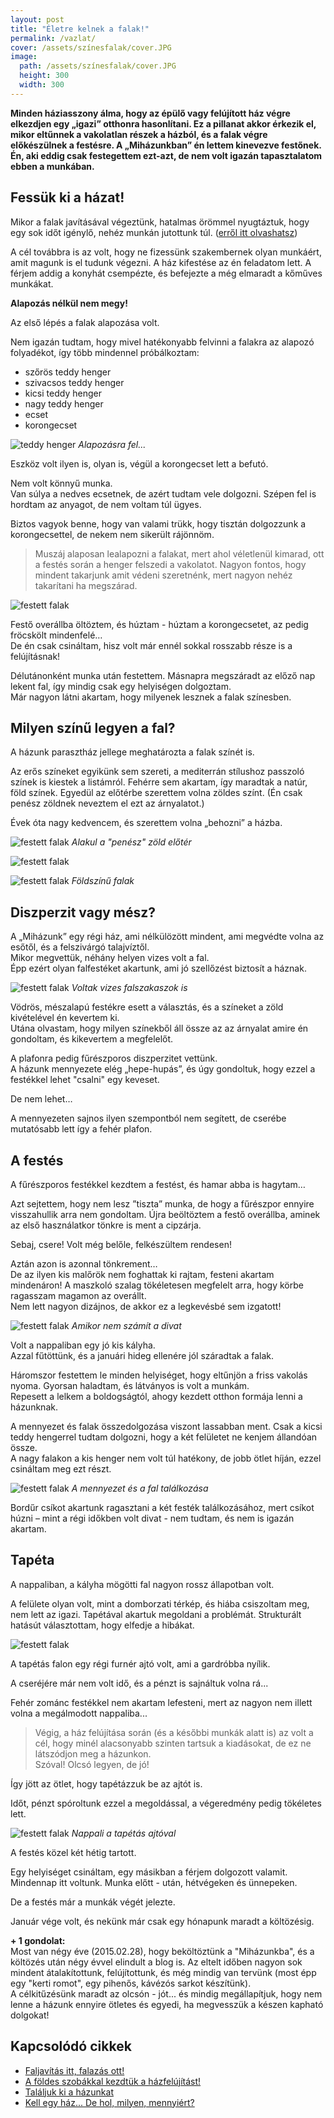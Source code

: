 ```yaml
---
layout: post
title: "Életre kelnek a falak!"
permalink: /vazlat/
cover: /assets/színesfalak/cover.JPG
image:
  path: /assets/színesfalak/cover.JPG
  height: 300
  width: 300
---
```




**Minden háziasszony álma, hogy az épülő vagy felújított ház végre elkezdjen egy „igazi” otthonra hasonlítani. Ez a pillanat akkor érkezik el, mikor eltűnnek a vakolatlan részek a házból, és a falak végre előkészülnek a festésre. A „Miházunkban” én lettem kinevezve festőnek. Én, aki eddig csak festegettem ezt-azt, de nem volt igazán tapasztalatom ebben a munkában.**



## Fessük ki a házat!




Mikor a falak javításával végeztünk, hatalmas örömmel nyugtáztuk, hogy egy sok időt igénylő, nehéz munkán jutottunk túl. 
([erről itt olvashatsz](/2019-02-18/afalak))

A cél továbbra is az volt, hogy ne fizessünk szakembernek olyan munkáért, amit magunk is el tudunk végezni. A ház kifestése az én feladatom lett. A férjem addig a konyhát csempézte, és befejezte a még elmaradt a kőműves munkákat.

**Alapozás nélkül nem megy!**

Az első lépés a falak alapozása volt.

Nem igazán tudtam, hogy mivel hatékonyabb felvinni a falakra az alapozó folyadékot, így több mindennel próbálkoztam:


-	szőrös teddy henger
-	szivacsos teddy henger
-	kicsi teddy henger 
-	nagy teddy henger
-	ecset
-	korongecset

![teddy henger](/assets/afalak/DSCF0191.JPG)
_Alapozásra fel..._


Eszköz volt ilyen is, olyan is, végül a korongecset lett a befutó. 


Nem volt könnyű munka.  
Van súlya a nedves ecsetnek, de azért tudtam vele dolgozni. Szépen fel is hordtam az anyagot, de nem voltam túl ügyes.  


Biztos vagyok benne, hogy van valami trükk, hogy tisztán dolgozzunk a korongecsettel, de nekem nem sikerült rájönnöm. 

 > Muszáj alaposan lealapozni a falakat, mert ahol véletlenül kimarad, ott a festés során a henger felszedi a vakolatot.
 Nagyon fontos, hogy mindent takarjunk amit védeni szeretnénk, mert nagyon nehéz takarítani ha megszárad.



![festett falak](/assets/színesfalak/IMG_20190226_193431.jpg)



Festő overállba öltöztem, és húztam - húztam a korongecsetet, az pedig fröcskölt mindenfelé…  
De én csak csináltam,  hisz volt már ennél sokkal rosszabb része is a felújításnak!


Délutánonként munka után festettem. Másnapra megszáradt az előző nap lekent fal, így mindig csak egy helyiségen dolgoztam.  
Már nagyon látni akartam, hogy milyenek lesznek a falak színesben.


## Milyen színű legyen a fal?

A házunk parasztház jellege meghatározta a falak színét is.

Az erős színeket egyikünk sem szereti, a mediterrán stílushoz passzoló színek is kiestek a listámról. Fehérre sem akartam, így maradtak a natúr, föld színek. Egyedül az előtérbe szerettem volna zöldes színt. (Én csak penész zöldnek neveztem el ezt az árnyalatot.)  

Évek óta nagy kedvencem, és szerettem volna „behozni” a házba.



![festett falak](/assets/színesfalak/DSCF0193.JPG)
_Alakul a "penész" zöld előtér_


![festett falak](/assets/színesfalak/DSCF0237.JPG)

![festett falak](/assets/színesfalak/jav1.jpg)
_Földszínű falak_





## Diszperzit vagy mész?

A „Miházunk” egy régi ház, ami nélkülözött mindent, ami megvédte volna az esőtől, és a felszivárgó talajvíztől.  
Mikor megvettük, néhány helyen vizes volt a fal.  
Épp ezért olyan falfestéket akartunk, ami jó szellőzést biztosít a háznak.


![festett falak](/assets/színesfalak/DSCF0192.JPG)
_Voltak vizes falszakaszok is_



Vödrös, mészalapú festékre esett a választás, és a színeket a zöld kivételével én kevertem ki.  
Utána olvastam, hogy milyen színekből áll össze az az árnyalat amire én gondoltam, és kikevertem a megfelelőt.

A plafonra pedig fűrészporos diszperzitet vettünk.  
A házunk mennyezete elég „hepe-hupás”, és úgy gondoltuk, hogy ezzel a festékkel lehet "csalni" egy keveset.

De nem lehet…


A mennyezeten sajnos ilyen szempontból nem segített, de cserébe mutatósabb lett így a fehér plafon.

## A festés

A fűrészporos festékkel kezdtem a festést, és hamar abba is hagytam… 


Azt sejtettem, hogy nem lesz ”tiszta” munka, de hogy a fűrészpor ennyire visszahullik arra nem gondoltam. Újra beöltöztem a festő overállba, aminek az első használatkor tönkre is ment a cipzárja. 


Sebaj, csere! 
Volt még belőle, felkészültem rendesen!


Aztán azon is azonnal tönkrement…  
De az ilyen kis malőrök nem foghattak ki rajtam, festeni akartam mindenáron!
A maszkoló szalag tökéletesen megfelelt arra, hogy körbe ragasszam magamon az overállt.  
Nem lett nagyon dizájnos, de akkor ez a legkevésbé sem izgatott!


![festett falak](/assets/színesfalak/DSCF0203.JPG)
_Amikor nem számít a divat_



Volt a nappaliban egy jó kis kályha.  
Azzal fűtöttünk, és a januári hideg ellenére jól száradtak a falak.  


Háromszor festettem le minden helyiséget, hogy eltűnjön a friss vakolás nyoma.
Gyorsan haladtam, és látványos is volt a munkám.  
Repesett a lelkem a boldogságtól, ahogy kezdett otthon formája lenni a házunknak.



A mennyezet és falak összedolgozása viszont lassabban ment. Csak a kicsi teddy hengerrel tudtam dolgozni, hogy a két felületet ne kenjem állandóan össze.  
A nagy falakon a kis henger nem volt túl hatékony, de jobb ötlet híján, ezzel csináltam meg ezt részt.


![festett falak](/assets/színesfalak/DSCF0205.JPG)
_A mennyezet és a fal találkozása_


Bordűr csíkot akartunk ragasztani a két festék találkozásához, mert csíkot húzni – mint a régi időkben volt divat - nem tudtam, és nem is igazán akartam.


## Tapéta

A nappaliban, a kályha mögötti fal nagyon rossz állapotban volt. 

A felülete olyan volt, mint a domborzati térkép, és hiába csiszoltam meg, nem lett az igazi.
Tapétával akartuk megoldani a problémát. Strukturált hatásút választottam, hogy elfedje a hibákat.

![festett falak](/assets/színesfalak/tapéta1.jpg)


A tapétás falon egy régi furnér ajtó volt, ami a gardróbba nyílik.

A cseréjére már nem volt idő, és a pénzt is sajnáltuk volna rá...

Fehér zománc festékkel nem akartam lefesteni, mert az nagyon nem illett volna a megálmodott nappaliba...


> Végig, a ház felújítása során (és a későbbi munkák alatt is) az volt a cél, hogy minél alacsonyabb szinten tartsuk a kiadásokat, de ez ne látszódjon meg a házunkon.  
Szóval! Olcsó legyen, de jó!


Így jött az ötlet, hogy tapétázzuk be az ajtót is.



Időt, pénzt spóroltunk ezzel a megoldással, a végeredmény pedig tökéletes lett.

![festett falak](/assets/színesfalak/ajtó.jpg)
_Nappali a tapétás ajtóval_


A festés közel két hétig tartott. 

Egy helyiséget csináltam, egy másikban a férjem dolgozott valamit. Mindennap itt voltunk. Munka előtt - után, hétvégeken és ünnepeken. 

De a festés már a munkák végét jelezte. 

Január vége volt, és nekünk már csak egy hónapunk maradt a költözésig. 


**+ 1 gondolat:**  
Most van négy éve (2015.02.28), hogy beköltöztünk a "Miházunkba", és a költözés után négy évvel elindult a blog is. Az eltelt időben nagyon sok mindent átalakítottunk, felújítottunk, és még mindig van tervünk (most épp egy "kerti romot", egy pihenős, kávézós sarkot készítünk).  
A célkitűzésünk maradt az olcsón - jót... és mindig megállapítjuk, hogy nem lenne a házunk ennyire ötletes és egyedi, ha megvesszük a készen kapható dolgokat!



## Kapcsolódó cikkek



* [Faljavítás itt, falazás ott!](/2019-02-18/afalak)
* [A földes szobákkal kezdtük a házfelújítást!](/2019-02-12/szobabetonozas)
* [Találjuk ki a házunkat](/2019-02-11/találjuk_ki)
* [Kell egy ház... De hol, milyen, mennyiért?](/2019-02-09/hazvasarlas)
